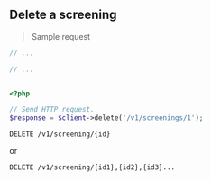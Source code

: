 ## Delete a screening

> Sample request

```java
// ...
```

```c
// ...
```

```csharp

```

```php
<?php

// Send HTTP request.
$response = $client->delete('/v1/screenings/1');
```

`DELETE /v1/screening/{id}`

or

`DELETE /v1/screening/{id1},{id2},{id3}...`
